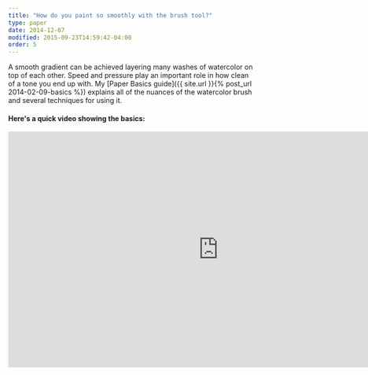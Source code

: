 ```yaml
---
title: "How do you paint so smoothly with the brush tool?"
type: paper
date: 2014-12-07
modified: 2015-09-23T14:59:42-04:00
order: 5
---
```


A smooth gradient can be achieved layering many washes of watercolor on top of each other. Speed and pressure play an important role in how clean of a tone you end up with. My [Paper Basics guide]({{ site.url }}{% post_url 2014-02-09-basics %}) explains all of the nuances of the watercolor brush and several techniques for using it.

#### Here's a quick video showing the basics:

<iframe width="853" height="480" src="https://www.youtube-nocookie.com/embed/AjJVrFFaCck?rel=0&amp;controls=0&amp;showinfo=0" frameborder="0" allowfullscreen></iframe>
